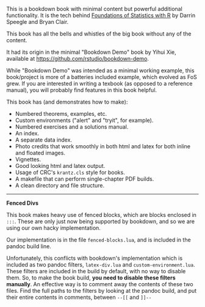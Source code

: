 This is a bookdown book with minimal content but powerful additional functionality.  It is the tech behind [Foundations of Statistics with R](https://mathstat.slu.edu/~speegle/_book/) by Darrin Speegle and Bryan Clair.

This book has all the bells and whistles of the big book without any of the content.

It had its origin in the minimal "Bookdown Demo" book by Yihui Xie,
available at https://github.com/rstudio/bookdown-demo.

While "Bookdown Demo" was intended as a minimal working example, this book/project
is more of a batteries included example, which evolved as FoS grew.  If you
are interested in writing a texbook (as opposed to a reference manual), you will
probably find features in this book helpful.

This book has (and demonstrates how to make):

* Numbered theorems, examples, etc.
* Custom environments ("alert" and "tryit", for example).
* Numbered exercises and a solutions manual.
* An index.
* A separate data index.
* Photo credits that work smoothly in both html and latex for both inline and floated images.
* Vignettes.
* Good looking html and latex output.
* Usage of CRC's `krantz.cls` style for books.
* A makefile that can perform single-chapter PDF builds.
* A clean directory and file structure.

--------

**Fenced Divs**

This book makes heavy use of fenced blocks, which are blocks enclosed in `:::`.
These are only just now being supported by bookdown, and so we are using our
own hacky implementation.

Our implementation is in the file `fenced-blocks.lua`, and is included in the pandoc build line.

Unfortunately, this conflicts with bookdown's implementation which is included as two pandoc filters, `latex-div.lua` and `custom-environment.lua`.
These filters are included in the build by default, with no way to disable them.
So, to make the book build, **you need to disable these filters manually**.
An effective way is to comment away the contents of these two files.
Find the full paths to the filters by looking at the pandoc build, and put their entire contents in
comments, between `--[[` and `]]--`
